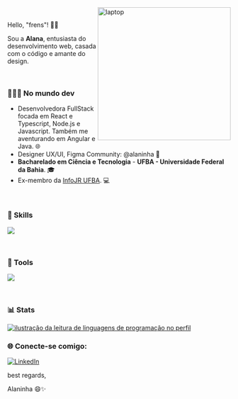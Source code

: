 <img src="https://miro.medium.com/v2/resize:fit:996/format:webp/1*CtdykXzI3YnV7hrkaTnvCw.gif" alt="laptop" min-width="300px" max-width="300px" width="300px" align="right">
<br>

Hello, "frens"! 🖖🏽

Sou a **Alana**, entusiasta do desenvolvimento web, casada com o código e amante do design.

</br>

### 👩🏾‍💻 No mundo dev

- Desenvolvedora FullStack focada em React e Typescript, Node.js e Javascript. Também me aventurando em Angular e Java. 🌐
- Designer UX/UI, Figma Community: @alaninha 🎨
- **Bacharelado em Ciência e Tecnologia** - **UFBA - Universidade Federal da Bahia**. 🎓
- Ex-membro da <a href="https://www.infojr.com.br/">InfoJR UFBA</a>. 💻
    
</br>

### 🚀  Skills

<p align="left">
  <a href="https://skillicons.dev">
    <img src="https://skillicons.dev/icons?i=html,css,js,react,ts,nextjs,vue,angular,java,tailwind" />
  </a>
</p>

</br>

### 🧰  Tools

<p align="left">
  <a href="https://skillicons.dev">
    <img src="https://skillicons.dev/icons?i=vscode,figma,git,webflow" />
  </a>
</p>

</br>

### 📊 Stats

<a href="https://github.com/alaninhaisnthere" title="ilustração do mapeamento de linguagens">
  <img align="center" src="https://github-readme-stats.vercel.app/api/top-langs/?username=alaninhaisnthere&theme=dracula&hide_langs_below=1" alt="ilustração da leitura de linguagens de programação no perfil"/>
</a>

</br>

### 🌐 Conecte-se comigo:

<p align="left">
  <a href="https://www.linkedin.com/in/alanaoliveira71" title="LinkedIn">
  <img src="https://img.shields.io/badge/-Linkedin-0e76a8?style=flat-square&logo=Linkedin&logoColor=white&link=/" alt="LinkedIn"/></a>

best regards, 

Alaninha 😄✨
